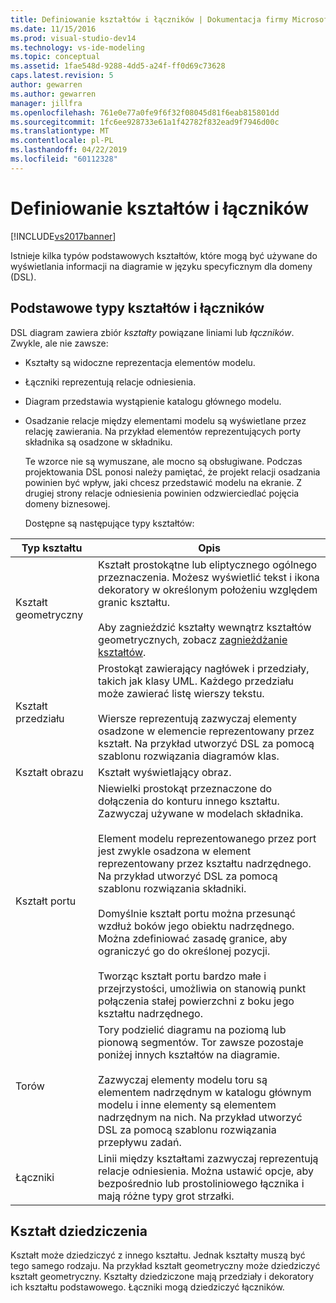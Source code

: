 ```yaml
---
title: Definiowanie kształtów i łączników | Dokumentacja firmy Microsoft
ms.date: 11/15/2016
ms.prod: visual-studio-dev14
ms.technology: vs-ide-modeling
ms.topic: conceptual
ms.assetid: 1fae548d-9288-4dd5-a24f-ff0d69c73628
caps.latest.revision: 5
author: gewarren
ms.author: gewarren
manager: jillfra
ms.openlocfilehash: 761e0e77a0fe9f6f32f08045d81f6eab815801dd
ms.sourcegitcommit: 1fc6ee928733e61a1f42782f832ead9f7946d00c
ms.translationtype: MT
ms.contentlocale: pl-PL
ms.lasthandoff: 04/22/2019
ms.locfileid: "60112328"
---
```

# <a name="defining-shapes-and-connectors"></a>Definiowanie kształtów i łączników
[!INCLUDE[vs2017banner](../includes/vs2017banner.md)]

Istnieje kilka typów podstawowych kształtów, które mogą być używane do wyświetlania informacji na diagramie w języku specyficznym dla domeny (DSL).  
  
## <a name="shapeTypes"></a> Podstawowe typy kształtów i łączników  
 DSL diagram zawiera zbiór *kształty* powiązane liniami lub *łączników*.  Zwykle, ale nie zawsze:  
  
- Kształty są widoczne reprezentacja elementów modelu.  
  
- Łączniki reprezentują relacje odniesienia.  
  
- Diagram przedstawia wystąpienie katalogu głównego modelu.  
  
- Osadzanie relacje między elementami modelu są wyświetlane przez relację zawierania. Na przykład elementów reprezentujących porty składnika są osadzone w składniku.  
  
  Te wzorce nie są wymuszane, ale mocno są obsługiwane. Podczas projektowania DSL ponosi należy pamiętać, że projekt relacji osadzania powinien być wpływ, jaki chcesz przedstawić modelu na ekranie. Z drugiej strony relacje odniesienia powinien odzwierciedlać pojęcia domeny biznesowej.  
  
  Dostępne są następujące typy kształtów:  
  
|Typ kształtu|Opis|  
|----------------|-----------------|  
|Kształt geometryczny|Kształt prostokątne lub eliptycznego ogólnego przeznaczenia. Możesz wyświetlić tekst i ikona dekoratory w określonym położeniu względem granic kształtu.<br /><br /> Aby zagnieździć kształty wewnątrz kształtów geometrycznych, zobacz [zagnieżdżanie kształtów](../modeling/nesting-shapes.md).|  
|Kształt przedziału|Prostokąt zawierający nagłówek i przedziały, takich jak klasy UML. Każdego przedziału może zawierać listę wierszy tekstu.<br /><br /> Wiersze reprezentują zazwyczaj elementy osadzone w elemencie reprezentowany przez kształt. Na przykład utworzyć DSL za pomocą szablonu rozwiązania diagramów klas.|  
|Kształt obrazu|Kształt wyświetlający obraz.|  
|Kształt portu|Niewielki prostokąt przeznaczone do dołączenia do konturu innego kształtu. Zazwyczaj używane w modelach składnika.<br /><br /> Element modelu reprezentowanego przez port jest zwykle osadzona w element reprezentowany przez kształtu nadrzędnego. Na przykład utworzyć DSL za pomocą szablonu rozwiązania składniki.<br /><br /> Domyślnie kształt portu można przesunąć wzdłuż boków jego obiektu nadrzędnego. Można zdefiniować zasadę granice, aby ograniczyć go do określonej pozycji.<br /><br /> Tworząc kształt portu bardzo małe i przejrzystości, umożliwia on stanowią punkt połączenia stałej powierzchni z boku jego kształtu nadrzędnego.|  
|Torów|Tory podzielić diagramu na poziomą lub pionową segmentów. Tor zawsze pozostaje poniżej innych kształtów na diagramie.<br /><br /> Zazwyczaj elementy modelu toru są elementem nadrzędnym w katalogu głównym modelu i inne elementy są elementem nadrzędnym na nich. Na przykład utworzyć DSL za pomocą szablonu rozwiązania przepływu zadań.|  
|Łączniki|Linii między kształtami zazwyczaj reprezentują relacje odniesienia. Można ustawić opcje, aby bezpośrednio lub prostoliniowego łącznika i mają różne typy grot strzałki.|  
  
## <a name="shapeInheritance"></a> Kształt dziedziczenia  
 Kształt może dziedziczyć z innego kształtu. Jednak kształty muszą być tego samego rodzaju. Na przykład kształt geometryczny może dziedziczyć kształt geometryczny. Kształty dziedziczone mają przedziały i dekoratory ich kształtu podstawowego. Łączniki mogą dziedziczyć łączników.
